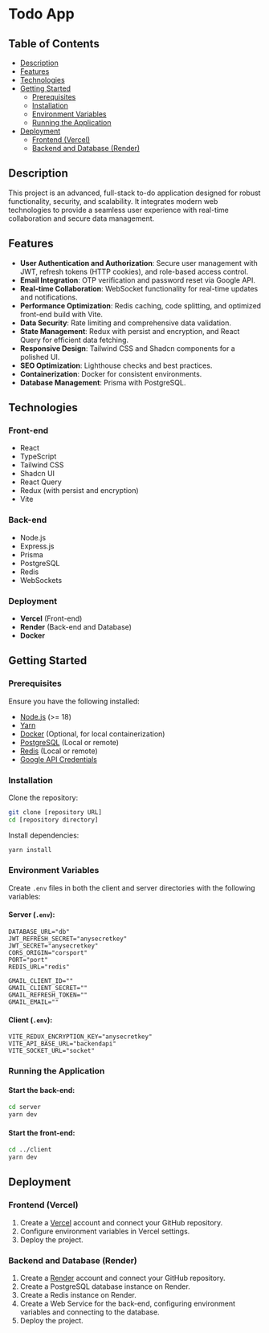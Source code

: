 # Todo App

## Table of Contents

- [Description](#description)
- [Features](#features)
- [Technologies](#technologies)
- [Getting Started](#getting-started)
  - [Prerequisites](#prerequisites)
  - [Installation](#installation)
  - [Environment Variables](#environment-variables)
  - [Running the Application](#running-the-application)
- [Deployment](#deployment)
  - [Frontend (Vercel)](#frontend-vercel)
  - [Backend and Database (Render)](#backend-and-database-render)

## Description

This project is an advanced, full-stack to-do application designed for robust functionality, security, and scalability. It integrates modern web technologies to provide a seamless user experience with real-time collaboration and secure data management.

## Features

- **User Authentication and Authorization**: Secure user management with JWT, refresh tokens (HTTP cookies), and role-based access control.
- **Email Integration**: OTP verification and password reset via Google API.
- **Real-time Collaboration**: WebSocket functionality for real-time updates and notifications.
- **Performance Optimization**: Redis caching, code splitting, and optimized front-end build with Vite.
- **Data Security**: Rate limiting and comprehensive data validation.
- **State Management**: Redux with persist and encryption, and React Query for efficient data fetching.
- **Responsive Design**: Tailwind CSS and Shadcn components for a polished UI.
- **SEO Optimization**: Lighthouse checks and best practices.
- **Containerization**: Docker for consistent environments.
- **Database Management**: Prisma with PostgreSQL.

## Technologies

### Front-end

- React
- TypeScript
- Tailwind CSS
- Shadcn UI
- React Query
- Redux (with persist and encryption)
- Vite

### Back-end

- Node.js
- Express.js
- Prisma
- PostgreSQL
- Redis
- WebSockets

### Deployment

- **Vercel** (Front-end)
- **Render** (Back-end and Database)
- **Docker**

## Getting Started

### Prerequisites

Ensure you have the following installed:

- [Node.js](https://nodejs.org/) (>= 18)
- [Yarn](https://yarnpkg.com/)
- [Docker](https://www.docker.com/) (Optional, for local containerization)
- [PostgreSQL](https://www.postgresql.org/) (Local or remote)
- [Redis](https://redis.io/) (Local or remote)
- [Google API Credentials](https://console.cloud.google.com/)

### Installation

Clone the repository:

```bash
git clone [repository URL]
cd [repository directory]
```

Install dependencies:

```bash
yarn install
```

### Environment Variables

Create `.env` files in both the client and server directories with the following variables:

#### Server (`.env`):

```env
DATABASE_URL="db"
JWT_REFRESH_SECRET="anysecretkey"
JWT_SECRET="anysecretkey"
CORS_ORIGIN="corsport"
PORT="port"
REDIS_URL="redis"

GMAIL_CLIENT_ID=""
GMAIL_CLIENT_SECRET=""
GMAIL_REFRESH_TOKEN=""
GMAIL_EMAIL=""
```

#### Client (`.env`):

```env
VITE_REDUX_ENCRYPTION_KEY="anysecretkey"
VITE_API_BASE_URL="backendapi"
VITE_SOCKET_URL="socket"
```

### Running the Application

#### Start the back-end:

```bash
cd server
yarn dev
```

#### Start the front-end:

```bash
cd ../client
yarn dev
```

## Deployment

### Frontend (Vercel)

1. Create a [Vercel](https://vercel.com/) account and connect your GitHub repository.
2. Configure environment variables in Vercel settings.
3. Deploy the project.

### Backend and Database (Render)

1. Create a [Render](https://render.com/) account and connect your GitHub repository.
2. Create a PostgreSQL database instance on Render.
3. Create a Redis instance on Render.
4. Create a Web Service for the back-end, configuring environment variables and connecting to the database.
5. Deploy the project.
